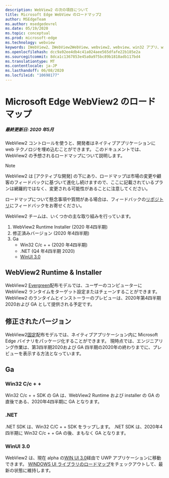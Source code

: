 ```yaml
---
description: WebView2 の次の項目について
title: Microsoft Edge WebView のロードマップ2
author: MSEdgeTeam
ms.author: msedgedevrel
ms.date: 05/19/2020
ms.topic: conceptual
ms.prod: microsoft-edge
ms.technology: webview
keywords: IWebView2、IWebView2WebView、webview2、webview、win32 アプリ、win32、edge、ICoreWebView2、ICoreWebView2Host、browser control、edge html
ms.openlocfilehash: dcc9a92ee4db4c41a024aee565dfafe22b185e2a
ms.sourcegitcommit: 8dca1c1367853e45a0a975bc89b1818adb117bd4
ms.translationtype: MT
ms.contentlocale: ja-JP
ms.lasthandoff: 06/08/2020
ms.locfileid: "10698177"
---
```

# Microsoft Edge WebView2 のロードマップ

##### 最終更新日: 2020 年5月

WebView2 コントロールを使うと、開発者はネイティブアプリケーションに web テクノロジを埋め込むことができます。 このドキュメントでは、WebView2 の予想されるロードマップについて説明します。 

> [!NOTE]
> WebView2 は [アクティブな開発] の下にあり、ロードマップは市場の変更や顧客のフィードバックに基づいて進化し続けますので、ここに記載されているプランは網羅的ではなく、変更される可能性があることに注意してください。 

ロードマップについて懸念事項や質問がある場合は、フィードバックの[リポジトリ](https://github.com/MicrosoftEdge/WebViewFeedback)にフィードバックをお寄せください。

WebView2 チームは、いくつかの主な取り組みを行っています。

1.  WebView2 Runtime Installer (2020 年4四半期)
2.  修正済みバージョン (2020 年4四半期)
3.  Ga 
    *   Win32 C/c + + (2020 年4四半期)
    *   .NET (Q4 年4四半期 2020)
    *   [WinUI 3.0](https://github.com/microsoft/microsoft-ui-xaml/blob/master/docs/roadmap.md)

## WebView2 Runtime & Installer

WebView2 [Evergreen](./concepts/distribution.md#microsoft-edge-webview2-runtime)配布モデルでは、ユーザーのコンピューターに WebView2 ランタイムをターゲット設定またはチェーンすることができます。 WebView2 のランタイムとインストーラーのプレビューは、2020年第4四半期2020および GA として提供される予定です。

## 修正されたバージョン

WebView2[固定](./concepts/distribution.md#roadmap)配布モデルでは、ネイティブアプリケーション内に Microsoft Edge バイナリをパッケージ化することができます。 現時点では、エンジニアリング作業は、第3四半期2020および GA 四半期の2020年の終わりまでに、プレビューを表示する方法となっています。

## Ga 

### Win32 C/c + +

Win32 C/c + + SDK の GA は、WebView2 Runtime および installer の GA の直後である、2020年4四半期に GA となります。

### .NET

.NET SDK は、Win32 C/C + + SDK をラップします。 .NET SDK は、2020年4四半期に Win32 C/c + + GA の後、まもなく GA となります。

### WinUI 3.0

WebView2 は、現在 alpha の[WIN UI 3.0](/uwp/toolkits/winui3/)経由で UWP アプリケーションに移動できます。 [WINDOWS UI ライブラリのロードマップ](https://github.com/microsoft/microsoft-ui-xaml/blob/master/docs/roadmap.md)をチェックアウトして、最新の状態に維持します。  
